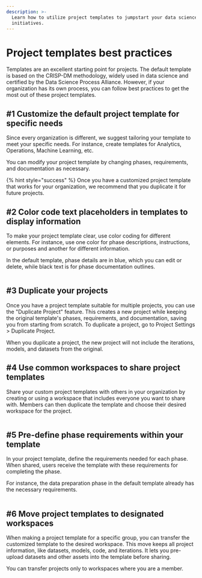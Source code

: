 ```yaml
---
description: >-
  Learn how to utilize project templates to jumpstart your data science
  initiatives.
---
```


# Project templates best practices

Templates are an excellent starting point for projects. The default template is based on the CRISP-DM methodology, widely used in data science and certified by the Data Science Process Alliance. However, if your organization has its own process, you can follow best practices to get the most out of these project templates.

## #1 Customize the default project template for specific needs

Since every organization is different, we suggest tailoring your template to meet your specific needs. For instance, create templates for Analytics, Operations, Machine Learning, etc.&#x20;

You can modify your project template by changing phases, requirements, and documentation as necessary.

{% hint style="success" %}
Once you have a customized project template that works for your organization, we recommend that you duplicate it for future projects.


## #2 Color code text placeholders in templates to display information

To make your project template clear, use color coding for different elements. For instance, use one color for phase descriptions, instructions, or purposes and another for different information.&#x20;

In the default template, phase details are in blue, which you can edit or delete, while black text is for phase documentation outlines.

<figure><img src="../../.gitbook/assets/blue-text (1).png" alt=""><figcaption></figcaption></figure>

## **#3 Duplicate your projects**&#x20;

Once you have a project template suitable for multiple projects, you can use the "Duplicate Project" feature. This creates a new project while keeping the original template's phases, requirements, and documentation, saving you from starting from scratch. To duplicate a project, go to Project Settings > Duplicate Project.


When you duplicate a project, the new project will not include the iterations, models, and datasets from the original.


## #4 Use common workspaces to share project templates

Share your custom project templates with others in your organization by creating or using a workspace that includes everyone you want to share with. Members can then duplicate the template and choose their desired workspace for the project.

<figure><img src="../../.gitbook/assets/project_templates.png" alt=""><figcaption></figcaption></figure>

## #5 Pre-define phase requirements within your template

In your project template, define the requirements needed for each phase. When shared, users receive the template with these requirements for completing the phase.&#x20;

For instance, the data preparation phase in the default template already has the necessary requirements.&#x20;

<figure><img src="../../.gitbook/assets/phase-req.png" alt=""><figcaption></figcaption></figure>

## #6 Move project templates to designated workspaces

When making a project template for a specific group, you can transfer the customized template to the desired workspace. This move keeps all project information, like datasets, models, code, and iterations. It lets you pre-upload datasets and other assets into the template before sharing.


You can transfer projects only to workspaces where you are a member.

